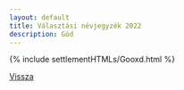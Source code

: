 ```yaml
---
layout: default
title: Választási névjegyzék 2022
description: Göd
---
```


{% include settlementHTMLs/Gooxd.html %}

[Vissza](./)